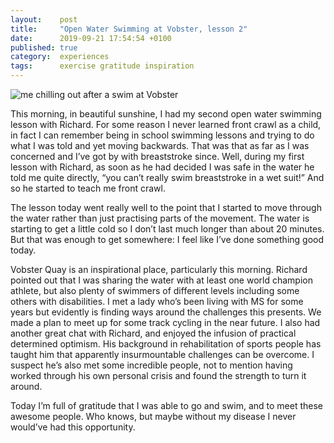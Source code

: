 ```yaml
---
layout:    post
title:     "Open Water Swimming at Vobster, lesson 2"
date:      2019-09-21 17:54:54 +0100
published: true
category:  experiences
tags:      exercise gratitude inspiration
---
```

![me chilling out after a swim at Vobster](https://lh3.googleusercontent.com/pw/ACtC-3fEQRH1MsrOhsivCPnDV_e59_8SX4gzt2nhfZR9K4Y3t_y5ZJ3uNv940PlXcUmiP-Z9hRm1vsfKEOBPB-uP8LW1r129TSOrHonIhQ1nDVgFvUCCYMtJ9bxKHu8QDAziNqP2uvlcLU0IVpAXrdnNKgE5yQ=w704-h939-no)

This morning, in beautiful sunshine, I had my second open water swimming lesson with Richard. For some reason I never learned front crawl as a child, in fact I can remember being in school swimming lessons and trying to do what I was told and yet moving backwards. That was that as far as I was concerned and I’ve got by with breaststroke since. Well, during my first lesson with Richard, as soon as he had decided I was safe in the water he told me quite directly, “you can’t really swim breaststroke in a wet suit!” And so he started to teach me front crawl.

The lesson today went really well to the point that I started to move through the water rather than just practising parts of the movement. The water is starting to get a little cold so I don’t last much longer than about 20 minutes. But that was enough to get somewhere: I feel like I’ve done something good today.

Vobster Quay is an inspirational place, particularly this morning. Richard pointed out that I was sharing the water with at least one world champion athlete, but also plenty of swimmers of different levels including some others with disabilities. I met a lady who’s been living with MS for some years but evidently is finding ways around the challenges this presents. We made a plan to meet up for some track cycling in the near future. I also had another great chat with Richard, and enjoyed the infusion of practical determined optimism. His background in rehabilitation of sports people has taught him that apparently insurmountable challenges can be overcome. I suspect he’s also met some incredible people, not to mention having worked through his own personal crisis and found the strength to turn it around.

Today I’m full of gratitude that I was able to go and swim, and to meet these awesome people. Who knows, but maybe without my disease I never would’ve had this opportunity.
